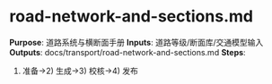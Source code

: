 # road-network-and-sections.md

**Purpose**: 道路系统与横断面手册
**Inputs**: 道路等级/断面库/交通模型输入
**Outputs**: docs/transport/road-network-and-sections.md
**Steps**:

1. 准备→2) 生成→3) 校核→4) 发布
